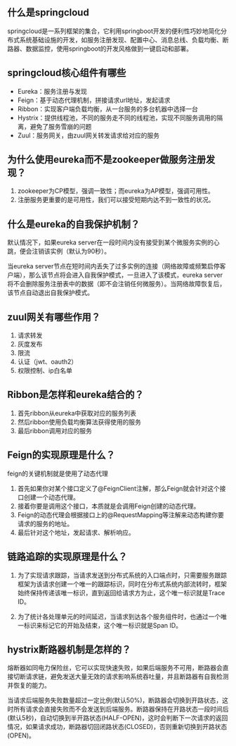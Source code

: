 ## 什么是springcloud
springcloud是一系列框架的集合，它利用springboot开发的便利性巧妙地简化分布式系统基础设施的开发，如服务注册发现、配置中心、消息总线、负载均衡、断路器、数据监控，使用springboot的开发风格做到一键启动和部署。

## springcloud核心组件有哪些
- Eureka：服务注册与发现
- Feign：基于动态代理机制，拼接请求url地址，发起请求
- Ribbon：实现客户端负载均衡，从一台服务的多台机器中选择一台
- Hystrix：提供线程池，不同的服务走不同的线程池，实现不同服务调用的隔离，避免了服务雪崩的问题
- Zuul：服务网关，由zuul网关转发请求给对应的服务

## 为什么使用eureka而不是zookeeper做服务注册发现？
1. zookeeper为CP模型，强调一致性；而eureka为AP模型，强调可用性。
2. 注册服务更重要的是可用性，我们可以接受短期内达不到一致性的状况。

## 什么是eureka的自我保护机制？
默认情况下，如果eureka server在一段时间内没有接受到某个微服务实例的心跳，便会注销该实例（默认为90秒）。

当eureka server节点在短时间内丢失了过多实例的连接（网络故障或频繁启停客户端），那么该节点将会进入自我保护模式，一旦进入了该模式，eureka server将不会删除服务注册表中的数据（即不会注销任何微服务）。当网络故障恢复后，该节点自动退出自我保护模式。

## zuul网关有哪些作用？
1. 请求转发
2. 灰度发布
3. 限流
4. 认证（jwt、oauth2）
5. 权限控制、ip白名单

## Ribbon是怎样和eureka结合的？
1. 首先ribbon从eureka中获取对应的服务列表
2. 然后ribbon使用负载均衡算法获得使用的服务
3. 最后ribbon调用对应的服务

## Feign的实现原理是什么？
feign的关键机制就是使用了动态代理
1. 首先如果你对某个接口定义了@FeignClient注解，那么Feign就会针对这个接口创建一个动态代理。
2. 接着你要是调用这个接口，本质就是会调用Feign创建的动态代理。
3. Feign的动态代理会根据接口上的@RequestMapping等注解来动态构建你要请求的服务的地址。
4. 最后针对这个地址，发起请求、解析响应。


## 链路追踪的实现原理是什么？
1. 为了实现请求跟踪，当请求发送到分布式系统的入口端点时，只需要服务跟踪框架为该请求创建一个唯一的跟踪标识，同时在分布式系统内部流转时，框架始终保持传递该唯一标识，直到返回给请求方为止，这个唯一标识就是Trace ID。

2. 为了统计各处理单元的时间延迟，当请求到达各个服务组件时，也通过一个唯一标识来标记它的开始及结束，这个唯一标识就是Span ID。


## hystrix断路器机制是怎样的？
熔断器如同电力保险丝，它可以实现快速失败，如果后端服务不可用，断路器会直接切断请求链，避免发送大量无效的请求影响系统吞吐量，并且断路器有自我检测并恢复的能力。

当请求后端服务失败数量超过一定比例(默认50%)，断路器会切换到开路状态，这时所有请求会直接失败而不会发送到后端服务。断路器保持在开路状态一段时间后(默认5秒)，自动切换到半开路状态(HALF-OPEN)，这时会判断下一次请求的返回情况，如果请求成功，断路器切回闭路状态(CLOSED)，否则重新切换到开路状态(OPEN)。